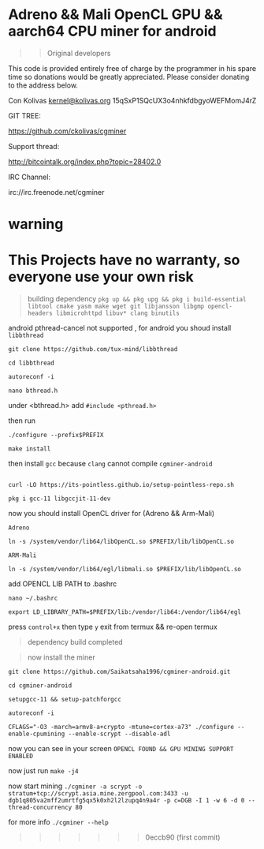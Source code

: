 





# Adreno && Mali OpenCL GPU && aarch64 CPU miner for android

>> Original developers

This code is provided entirely free of charge by the programmer in his spare
time so donations would be greatly appreciated. Please consider donating to the
address below.

Con Kolivas <kernel@kolivas.org>
15qSxP1SQcUX3o4nhkfdbgyoWEFMomJ4rZ

GIT TREE:

https://github.com/ckolivas/cgminer

Support thread:

http://bitcointalk.org/index.php?topic=28402.0

IRC Channel:

irc://irc.freenode.net/cgminer

# warning

# This Projects have no warranty, so everyone use your own risk

> building dependency 
`pkg up && pkg upg && pkg i build-essential libtool cmake yasm make wget git libjansson libgmp opencl-headers libmicrohttpd libuv* clang binutils`

android pthread-cancel not supported , for android you shoud install `libbthread`

```
git clone https://github.com/tux-mind/libbthread

cd libbthread

autoreconf -i

nano bthread.h
```

under <bthread.h> add `#include <pthread.h>`

then run

```
./configure --prefix$PREFIX

make install
```
then install `gcc` because `clang` cannot compile `cgminer-android`

```

curl -LO https://its-pointless.github.io/setup-pointless-repo.sh

pkg i gcc-11 libgccjit-11-dev

```

now you should install OpenCL driver for (Adreno && Arm-Mali)


```
Adreno

ln -s /system/vendor/lib64/libOpenCL.so $PREFIX/lib/libOpenCL.so

ARM-Mali

ln -s /system/vendor/lib64/egl/libmali.so $PREFIX/lib/libOpenCL.so

```

add OPENCL LIB  PATH to .bashrc

```
nano ~/.bashrc

export LD_LIBRARY_PATH=$PREFIX/lib:/vendor/lib64:/vendor/lib64/egl
```

press `control+x` then type `y` exit from termux && re-open termux

> dependency build completed 

> now install the miner


```
git clone https://github.com/Saikatsaha1996/cgminer-android.git

cd cgminer-android

setupgcc-11 && setup-patchforgcc

autoreconf -i

CFLAGS="-O3 -march=armv8-a+crypto -mtune=cortex-a73" ./configure --enable-cpumining --enable-scrypt --disable-adl

```

now you can see in your screen `OPENCL FOUND && GPU MINING SUPPORT ENABLED`

now just run `make -j4`


now start mining `./cgminer -a scrypt -o stratum+tcp://scrypt.asia.mine.zergpool.com:3433 -u dgb1q805va2mff2umrtfg5qx5k0xh2l2lzupq4n9a4r -p c=DGB -I 1 -w 6 -d 0 --thread-concurrency 80`


for more info `./cgminer --help`
>>>>>>> 0eccb90 (first commit)
